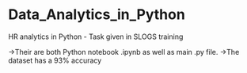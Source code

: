 # Data_Analytics_in_Python
HR analytics in Python - Task given in SLOGS training

->Their are both Python notebook .ipynb as well as main .py file.
->The dataset has a 93% accuracy
